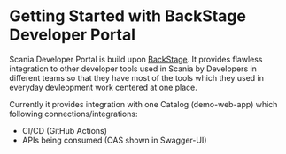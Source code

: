 # Getting Started with BackStage Developer Portal

Scania Developer Portal is build upon [BackStage](https://backstage.io/). It provides flawless integration to other developer tools used in Scania by Developers in different teams so that they have most of the tools which they used in everyday devleopment work centered at one place.

Currently it provides integration with one Catalog (demo-web-app) which following connections/integrations:
- CI/CD (GitHub Actions)
- APIs being consumed (OAS shown in Swagger-UI)





